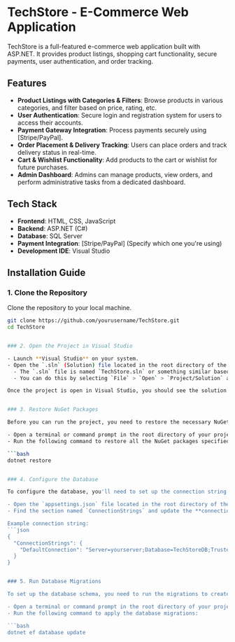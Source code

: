 # TechStore - E-Commerce Web Application

TechStore is a full-featured e-commerce web application built with ASP.NET. It provides product listings, shopping cart functionality, secure payments, user authentication, and order tracking.

## Features

- **Product Listings with Categories & Filters**: Browse products in various categories, and filter based on price, rating, etc.
- **User Authentication**: Secure login and registration system for users to access their accounts.
- **Payment Gateway Integration**: Process payments securely using [Stripe/PayPal].
- **Order Placement & Delivery Tracking**: Users can place orders and track delivery status in real-time.
- **Cart & Wishlist Functionality**: Add products to the cart or wishlist for future purchases.
- **Admin Dashboard**: Admins can manage products, view orders, and perform administrative tasks from a dedicated dashboard.

## Tech Stack

- **Frontend**: HTML, CSS, JavaScript
- **Backend**: ASP.NET (C#)
- **Database**: SQL Server
- **Payment Integration**: [Stripe/PayPal] (Specify which one you're using)
- **Development IDE**: Visual Studio

## Installation Guide

### 1. Clone the Repository

Clone the repository to your local machine.

```bash
git clone https://github.com/yourusername/TechStore.git
cd TechStore


### 2. Open the Project in Visual Studio

- Launch **Visual Studio** on your system.
- Open the `.sln` (Solution) file located in the root directory of the project.
  - The `.sln` file is named `TechStore.sln` or something similar based on your project configuration.
  - You can do this by selecting `File` > `Open` > `Project/Solution` and then navigating to the directory where the project is located. Select the `.sln` file to open the entire project in Visual Studio.

Once the project is open in Visual Studio, you should see the solution and all the project files in the Solution Explorer on the right side of the screen.


### 3. Restore NuGet Packages

Before you can run the project, you need to restore the necessary NuGet packages that are required by the project.

- Open a terminal or command prompt in the root directory of your project (where the `.sln` file is located).
- Run the following command to restore all the NuGet packages specified in the project:

```bash
dotnet restore


### 4. Configure the Database

To configure the database, you'll need to set up the connection string in the project.

- Open the `appsettings.json` file located in the root directory of the project.
- Find the section named `ConnectionStrings` and update the **connection string** to point to your local or remote SQL Server database.

Example connection string:
```json
{
  "ConnectionStrings": {
    "DefaultConnection": "Server=yourserver;Database=TechStoreDB;Trusted_Connection=True;"
  }
}


### 5. Run Database Migrations

To set up the database schema, you need to run the migrations to create the necessary tables in your SQL Server database.

- Open a terminal or command prompt in the root directory of your project (where the `.sln` file is located).
- Run the following command to apply the database migrations:

```bash
dotnet ef database update



